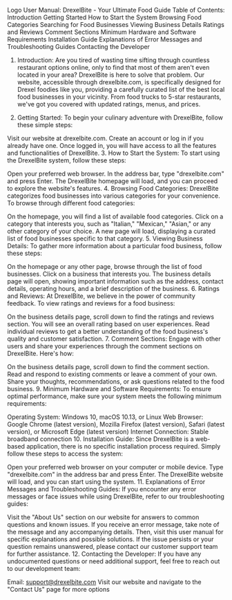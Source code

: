 
Logo
User Manual: DrexelBite - Your Ultimate Food Guide
Table of Contents:
Introduction
Getting Started
How to Start the System
Browsing Food Categories
Searching for Food Businesses
Viewing Business Details
Ratings and Reviews
Comment Sections
Minimum Hardware and Software Requirements
Installation Guide
Explanations of Error Messages and Troubleshooting Guides
Contacting the Developer
1. Introduction:
Are you tired of wasting time sifting through countless restaurant options online, only to find that most of them aren't even located in your area? DrexelBite is here to solve that problem. Our website, accessible through drexelbite.com, is specifically designed for Drexel foodies like you, providing a carefully curated list of the best local food businesses in your vicinity. From food trucks to 5-star restaurants, we've got you covered with updated ratings, menus, and prices.

2. Getting Started:
To begin your culinary adventure with DrexelBite, follow these simple steps:

Visit our website at drexelbite.com.
Create an account or log in if you already have one.
Once logged in, you will have access to all the features and functionalities of DrexelBite.
3. How to Start the System:
To start using the DrexelBite system, follow these steps:

Open your preferred web browser.
In the address bar, type "drexelbite.com" and press Enter.
The DrexelBite homepage will load, and you can proceed to explore the website's features.
4. Browsing Food Categories:
DrexelBite categorizes food businesses into various categories for your convenience. To browse through different food categories:

On the homepage, you will find a list of available food categories.
Click on a category that interests you, such as "Italian," "Mexican," "Asian," or any other category of your choice.
A new page will load, displaying a curated list of food businesses specific to that category.
5. Viewing Business Details:
To gather more information about a particular food business, follow these steps:

On the homepage or any other page, browse through the list of food businesses.
Click on a business that interests you.
The business details page will open, showing important information such as the address, contact details, operating hours, and a brief description of the business.
6. Ratings and Reviews:
At DrexelBite, we believe in the power of community feedback. To view ratings and reviews for a food business:

On the business details page, scroll down to find the ratings and reviews section.
You will see an overall rating based on user experiences.
Read individual reviews to get a better understanding of the food business's quality and customer satisfaction.
7. Comment Sections:
Engage with other users and share your experiences through the comment sections on DrexelBite. Here's how:

On the business details page, scroll down to find the comment section.
Read and respond to existing comments or leave a comment of your own.
Share your thoughts, recommendations, or ask questions related to the food business.
9. Minimum Hardware and Software Requirements:
To ensure optimal performance, make sure your system meets the following minimum requirements:

Operating System: Windows 10, macOS 10.13, or Linux
Web Browser: Google Chrome (latest version), Mozilla Firefox (latest version), Safari (latest version), or Microsoft Edge (latest version)
Internet Connection: Stable broadband connection
10. Installation Guide:
Since DrexelBite is a web-based application, there is no specific installation process required. Simply follow these steps to access the system:

Open your preferred web browser on your computer or mobile device.
Type "drexelbite.com" in the address bar and press Enter.
The DrexelBite website will load, and you can start using the system.
11. Explanations of Error Messages and Troubleshooting Guides:
If you encounter any error messages or face issues while using DrexelBite, refer to our troubleshooting guides:

Visit the "About Us" section on our website for answers to common questions and known issues.
If you receive an error message, take note of the message and any accompanying details. Then, visit this user manual for specific explanations and possible solutions.
If the issue persists or your question remains unanswered, please contact our customer support team for further assistance.
12. Contacting the Developer:
If you have any undocumented questions or need additional support, feel free to reach out to our development team:

Email: support@drexelbite.com
Visit our website and navigate to the "Contact Us" page for more options
